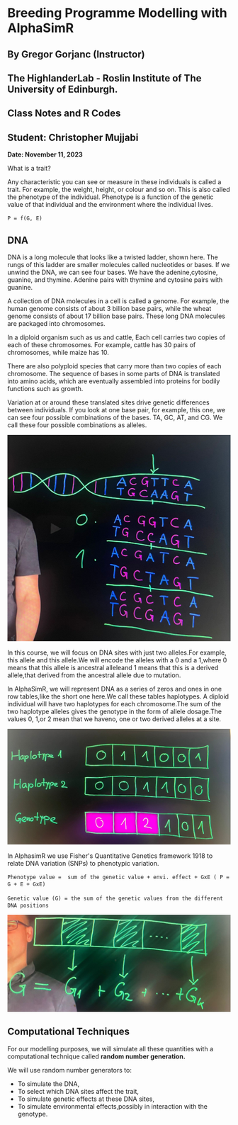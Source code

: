 
Breeding Programme Modelling with AlphaSimR
===============================================
By  Gregor Gorjanc (Instructor)
---------------------------------------------------------
The HighlanderLab - Roslin Institute of The University of Edinburgh. 
---------------------------------------------------------
Class Notes and R Codes 
-----------------------
Student: Christopher Mujjabi
----------------------------
**Date: November 11, 2023**

What is a trait?

Any characteristic you can see or measure in these individuals is called a trait.
For example, the weight, height, or colour and so on. This is also called the phenotype of the individual. Phenotype is a function of the genetic value of that individual and the environment where the individual lives.
```
P = f(G, E)
```
## DNA

DNA is a long molecule that looks like a twisted ladder, shown here. The rungs of this ladder are smaller molecules called nucleotides or bases. If we unwind the DNA, we can see four bases. We have the adenine,cytosine, guanine, and thymine.
Adenine pairs with thymine and cytosine pairs with guanine.

A collection of DNA molecules in a cell is called a genome. For example, the human genome consists of about 3 billion base pairs, while the wheat genome consists of
about 17 billion base pairs. These long DNA molecules are packaged into chromosomes.

In a diploid organism such as us and cattle, Each cell carries two copies of each of these chromosomes. For example, cattle has 30 pairs of chromosomes, while maize has 10.

There are also polyploid species that carry more than two copies of each chromosome.
The sequence of bases in some parts of DNA is translated into amino acids, which are eventually assembled into proteins for bodily functions such as growth.

Variation at or around these translated sites drive genetic differences between individuals. If you look at one base pair, for example, this one, we can see four possible combinations of the bases. TA, GC, AT, and CG. We call these four possible combinations as alleles.

![Alt text](<WhatsApp Image 2023-11-11 at 13.18.36_28592a27-1.jpg>)

In this course, we will focus on DNA sites with just two alleles.For example, this allele and this allele.We will encode the alleles with a 0 and a 1,where 0 means that this allele is ancestral alleleand 1 means that this is a derived allele,that derived from the ancestral allele due to mutation.

In AlphaSimR, we will represent DNA as a series of zeros and ones in one row tables,like the short one here.We call these tables haplotypes. A diploid individual will have two haplotypes for each chromosome.The sum of the two haplotype alleles gives the genotype in the form of allele dosage.The values 0, 1,or 2 mean that we haveno, one or two derived alleles at a site.

![Alt text](<WhatsApp Image 2023-11-11 at 13.10.24_922e6ac1.jpg>)

In AlphasimR we use Fisher's Quantitative Genetics framework 1918 to relate DNA variation (SNPs) to phenotypic variation. 

    Phenotype value =  sum of the genetic value + envi. effect + GxE ( P = G + E + GxE)

    Genetic value (G) = the sum of the genetic values from the different DNA positions

![Alt text](<WhatsApp Image 2023-11-11 at 13.23.01_f3569800.jpg>)

## Computational Techniques

For our modelling purposes, we will simulate all these quantities with
a computational technique called **random number generation.**

We will use random number generators to:
- To simulate the DNA,
- To select which DNA sites affect the trait,
- To simulate genetic effects at these DNA sites, 
- To simulate environmental effects,possibly in interaction with the genotype.



